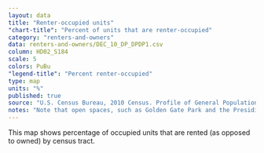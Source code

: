```yaml
---
layout: data
title: "Renter-occupied units"
"chart-title": "Percent of units that are renter-occupied"
category: "renters-and-owners"
data: renters-and-owners/DEC_10_DP_DPDP1.csv
column: HD02_S184
scale: 5
colors: PuBu
"legend-title": "Percent renter-occupied"
type: map
units: "%"
published: true
source: "U.S. Census Bureau, 2010 Census. Profile of General Population and Housing Characteristics."
notes: "Note that open spaces, such as Golden Gate Park and the Presidio, have very few units. "
---
```


This map shows percentage of occupied units that are rented (as opposed to owned) by census tract.
